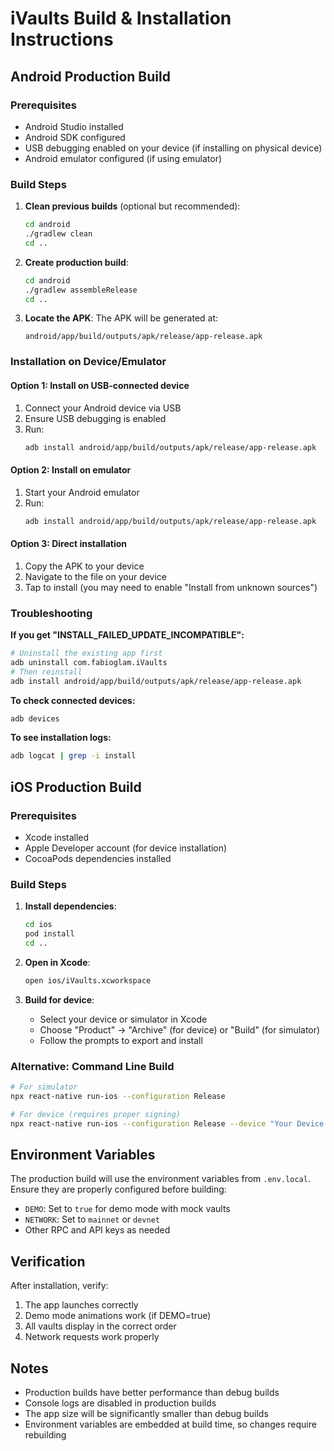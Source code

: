 # iVaults Build & Installation Instructions

## Android Production Build

### Prerequisites
- Android Studio installed
- Android SDK configured
- USB debugging enabled on your device (if installing on physical device)
- Android emulator configured (if using emulator)

### Build Steps

1. **Clean previous builds** (optional but recommended):
   ```bash
   cd android
   ./gradlew clean
   cd ..
   ```

2. **Create production build**:
   ```bash
   cd android
   ./gradlew assembleRelease
   cd ..
   ```

3. **Locate the APK**:
   The APK will be generated at:
   ```
   android/app/build/outputs/apk/release/app-release.apk
   ```

### Installation on Device/Emulator

#### Option 1: Install on USB-connected device
1. Connect your Android device via USB
2. Ensure USB debugging is enabled
3. Run:
   ```bash
   adb install android/app/build/outputs/apk/release/app-release.apk
   ```

#### Option 2: Install on emulator
1. Start your Android emulator
2. Run:
   ```bash
   adb install android/app/build/outputs/apk/release/app-release.apk
   ```

#### Option 3: Direct installation
1. Copy the APK to your device
2. Navigate to the file on your device
3. Tap to install (you may need to enable "Install from unknown sources")

### Troubleshooting

**If you get "INSTALL_FAILED_UPDATE_INCOMPATIBLE":**
```bash
# Uninstall the existing app first
adb uninstall com.fabioglam.iVaults
# Then reinstall
adb install android/app/build/outputs/apk/release/app-release.apk
```

**To check connected devices:**
```bash
adb devices
```

**To see installation logs:**
```bash
adb logcat | grep -i install
```

## iOS Production Build

### Prerequisites
- Xcode installed
- Apple Developer account (for device installation)
- CocoaPods dependencies installed

### Build Steps

1. **Install dependencies**:
   ```bash
   cd ios
   pod install
   cd ..
   ```

2. **Open in Xcode**:
   ```bash
   open ios/iVaults.xcworkspace
   ```

3. **Build for device**:
   - Select your device or simulator in Xcode
   - Choose "Product" → "Archive" (for device) or "Build" (for simulator)
   - Follow the prompts to export and install

### Alternative: Command Line Build
```bash
# For simulator
npx react-native run-ios --configuration Release

# For device (requires proper signing)
npx react-native run-ios --configuration Release --device "Your Device Name"
```

## Environment Variables

The production build will use the environment variables from `.env.local`. Ensure they are properly configured before building:

- `DEMO`: Set to `true` for demo mode with mock vaults
- `NETWORK`: Set to `mainnet` or `devnet`
- Other RPC and API keys as needed

## Verification

After installation, verify:
1. The app launches correctly
2. Demo mode animations work (if DEMO=true)
3. All vaults display in the correct order
4. Network requests work properly

## Notes

- Production builds have better performance than debug builds
- Console logs are disabled in production builds
- The app size will be significantly smaller than debug builds
- Environment variables are embedded at build time, so changes require rebuilding